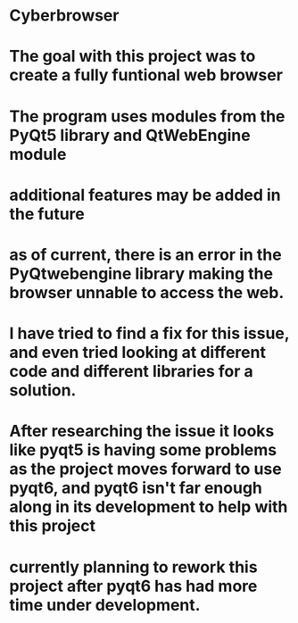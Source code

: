 # Cyberbrowser
# The goal with this project was to create a fully funtional web browser
# The program uses modules from the PyQt5 library and QtWebEngine module
# additional features may be added in the future
# as of current, there is an error in the PyQtwebengine library making the browser unnable to access the web.
# I have tried to find a fix for this issue, and even tried looking at different code and different libraries for a solution.
# After researching the issue it looks like pyqt5 is having some problems as the project moves forward to use pyqt6, and pyqt6 isn't far enough along in its development to help with this project
# currently planning to rework this project after pyqt6 has had more time under development.